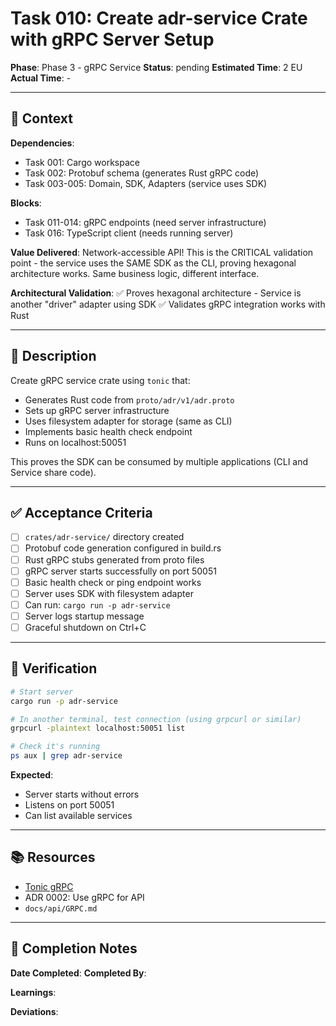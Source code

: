 # Task 010: Create adr-service Crate with gRPC Server Setup

**Phase**: Phase 3 - gRPC Service
**Status**: pending
**Estimated Time**: 2 EU
**Actual Time**: -

---

## 📍 Context

**Dependencies**:
- Task 001: Cargo workspace
- Task 002: Protobuf schema (generates Rust gRPC code)
- Task 003-005: Domain, SDK, Adapters (service uses SDK)

**Blocks**:
- Task 011-014: gRPC endpoints (need server infrastructure)
- Task 016: TypeScript client (needs running server)

**Value Delivered**:
Network-accessible API! This is the CRITICAL validation point - the service uses the SAME SDK as the CLI, proving hexagonal architecture works. Same business logic, different interface.

**Architectural Validation**:
✅ Proves hexagonal architecture - Service is another "driver" adapter using SDK
✅ Validates gRPC integration works with Rust

---

## 📝 Description

Create gRPC service crate using `tonic` that:
- Generates Rust code from `proto/adr/v1/adr.proto`
- Sets up gRPC server infrastructure
- Uses filesystem adapter for storage (same as CLI)
- Implements basic health check endpoint
- Runs on localhost:50051

This proves the SDK can be consumed by multiple applications (CLI and Service share code).

---

## ✅ Acceptance Criteria

- [ ] `crates/adr-service/` directory created
- [ ] Protobuf code generation configured in build.rs
- [ ] Rust gRPC stubs generated from proto files
- [ ] gRPC server starts successfully on port 50051
- [ ] Basic health check or ping endpoint works
- [ ] Server uses SDK with filesystem adapter
- [ ] Can run: `cargo run -p adr-service`
- [ ] Server logs startup message
- [ ] Graceful shutdown on Ctrl+C

---

## 🧪 Verification

```bash
# Start server
cargo run -p adr-service

# In another terminal, test connection (using grpcurl or similar)
grpcurl -plaintext localhost:50051 list

# Check it's running
ps aux | grep adr-service
```

**Expected**:
- Server starts without errors
- Listens on port 50051
- Can list available services

---

## 📚 Resources

- [Tonic gRPC](https://github.com/hyperium/tonic)
- ADR 0002: Use gRPC for API
- `docs/api/GRPC.md`

---

## 📝 Completion Notes

**Date Completed**:
**Completed By**:

**Learnings**:

**Deviations**:
